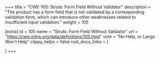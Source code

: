 +++
title = "CWE-105: Struts: Form Field Without Validator"
description	= "The product has a form field that is not validated by a corresponding validation form, which can introduce other weaknesses related to insufficient input validation."
weight = 105

[extra]
id = 105
name = "Struts: Form Field Without Validator"
url = "https://cwe.mitre.org/data/definitions/105.html"
vote = "No Help, or Langs Won't Help"
clippy_helps = false
rust_docs_links = [
	
]
+++

